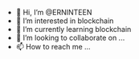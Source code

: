 - 👋 Hi, I’m @ERNINTEEN
- 👀 I’m interested in blockchain 
- 🌱 I’m currently learning blockchain
- 💞️ I’m looking to collaborate on ...
- 📫 How to reach me ...

<!---
ERNINTEEN/ERNINTEEN is a ✨ special ✨ repository because its `README.md` (this file) appears on your GitHub profile.
You can click the Preview link to take a look at your changes.
--->
